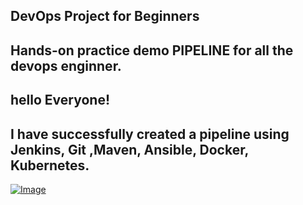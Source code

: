 ## DevOps Project for Beginners   

## Hands-on practice demo PIPELINE for all the devops enginner.
## hello Everyone!
## I have successfully created a pipeline using Jenkins, Git ,Maven, Ansible, Docker, Kubernetes.

[![Image](https://github.com/yankils/Simple-DevOps-Project/blob/master/Devops_course.PNG "DevOps Project - CI/CD with Jenkins Ansible Docker Kubernetes ")](https://www.udemy.com/course/valaxy-devops/?referralCode=8147A5CF4C8C7D9E253F)
